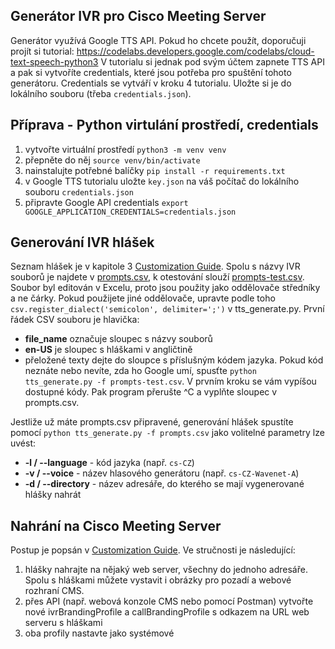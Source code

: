 ## Generátor IVR pro Cisco Meeting Server
Generátor využívá Google TTS API. Pokud ho chcete použít, doporučuji projít si tutorial:
https://codelabs.developers.google.com/codelabs/cloud-text-speech-python3
V tutorialu si jednak pod svým účtem zapnete TTS API a pak si vytvoříte credentials,
které jsou potřeba pro spuštění tohoto generátoru. Credentials se vytváří v kroku 4 tutorialu.
Uložte si je do lokálního souboru (třeba `credentials.json`).

## Příprava - Python virtulání prostředí, credentials
1. vytvořte virtuální prostředí `python3 -m venv venv`
2. přepněte do něj `source venv/bin/activate`
3. nainstalujte potřebné balíčky `pip install -r requirements.txt`
4. v Google TTS tutorialu uložte `key.json` na váš počítač do lokálního souboru `credentials.json`
5. připravte Google API credentials `export GOOGLE_APPLICATION_CREDENTIALS=credentials.json`

## Generování IVR hlášek
Seznam hlášek je v kapitole 3 [Customization Guide](https://www.cisco.com/c/dam/en/us/td/docs/conferencing/ciscoMeetingServer/Customisation/Version-3-0/Cisco-Meeting-Server-3-0-Customization-Guidelines.pdf). Spolu s názvy IVR souborů je najdete v [prompts.csv](prompts.csv), k otestování slouží [prompts-test.csv](prompts-test.csv). Soubor byl editován v Excelu, proto jsou použity jako oddělovače středníky a ne čárky. Pokud použijete jiné oddělovače, upravte podle toho `    csv.register_dialect('semicolon', delimiter=';')` v tts_generate.py. První řádek CSV souboru je hlavička:
* **file_name** označuje sloupec s názvy souborů
* **en-US** je sloupec s hláškami v angličtině
* přeložené texty dejte do sloupce s příslušným kódem jazyka. Pokud kód neznáte nebo nevíte, zda ho Google umí, spusťte `python tts_generate.py -f prompts-test.csv`. V prvním kroku se vám vypíšou dostupné kódy. Pak program přerušte ^C a vyplňte sloupec v prompts.csv.

Jestliže už máte prompts.csv připravené, generování hlášek spustíte pomocí `python tts_generate.py -f prompts.csv` jako volitelné parametry lze uvést:
* **-l / --language** - kód jazyka (např. `cs-CZ`)
* **-v / --voice** - název hlasového generátoru (např. `cs-CZ-Wavenet-A`)
* **-d / --directory** - název adresáře, do kterého se mají vygenerované hlášky nahrát

## Nahrání na Cisco Meeting Server
Postup je popsán v [Customization Guide](https://www.cisco.com/c/dam/en/us/td/docs/conferencing/ciscoMeetingServer/Customisation/Version-3-0/Cisco-Meeting-Server-3-0-Customization-Guidelines.pdf). Ve stručnosti je následující:
1. hlášky nahrajte na nějaký web server, všechny do jednoho adresáře. Spolu s hláškami můžete vystavit i obrázky pro pozadí a webové rozhraní CMS.
2. přes API (např. webová konzole CMS nebo pomocí Postman) vytvořte nové ivrBrandingProfile a callBrandingProfile s odkazem na URL web serveru s hláškami
3. oba profily nastavte jako systémové
